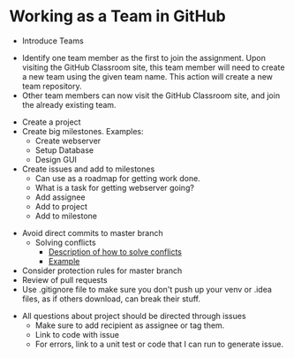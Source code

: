 # Working as a Team in GitHub

+ Introduce Teams

* Identify one team member as the first to join the assignment.  Upon visiting
the GitHub Classroom site, this team member will need to create a new team
using the given team name.  This action will create a new team repository.      
* Other team members can now visit the GitHub Classroom site, and join the
already existing team.

+ Create a project
+ Create big milestones.  Examples:  
  + Create webserver
  + Setup Database
  + Design GUI
+ Create issues and add to milestones
  + Can use as a roadmap for getting work done.
  + What is a task for getting webserver going?
  + Add assignee
  + Add to project
  + Add to milestone

* Avoid direct commits to master branch
  + Solving conflicts
    - [Description of how to solve conflicts](../Resources/Git/MergeConflicts.md)
    - [Example](https://github.com/dward2/class_conflict)
* Consider protection rules for master branch
* Review of pull requests
* Use .gitignore file to make sure you don't push up your venv or .idea files,
as if others download, can break their stuff.
  
+ All questions about project should be directed through issues
  + Make sure to add recipient as assignee or tag them.
  + Link to code with issue
  + For errors, link to a unit test or code that I can run to generate issue.
  